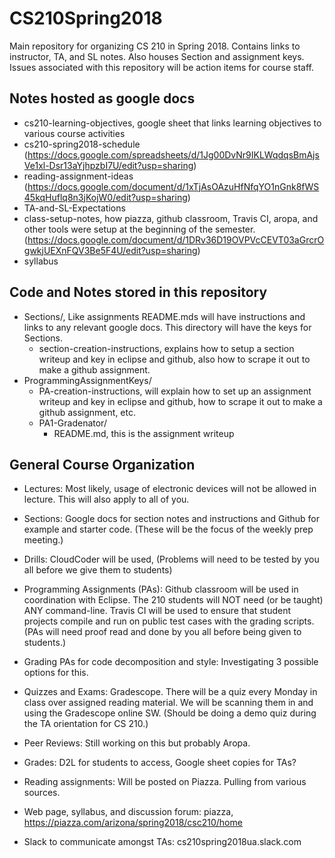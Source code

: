 # CS210Spring2018
Main repository for organizing CS 210 in Spring 2018.  Contains links 
to instructor, TA, and SL notes.  Also houses Section and assignment keys.
Issues associated with this repository will be action items for course
staff.

## Notes hosted as google docs
* cs210-learning-objectives, google sheet that links learning objectives to various course activities
* cs210-spring2018-schedule (https://docs.google.com/spreadsheets/d/1Jg00DvNr9IKLWqdqsBmAjsVe1xl-Dsr13aYjhpzbI7U/edit?usp=sharing)
* reading-assignment-ideas (https://docs.google.com/document/d/1xTjAsOAzuHfNfqYO1nGnk8fWS45kqHuflq8n3jKojW0/edit?usp=sharing)
* TA-and-SL-Expectations
* class-setup-notes, how piazza, github classroom, Travis CI, aropa, and other tools were setup at the beginning of the semester. (https://docs.google.com/document/d/1DRv36D19OVPVcCEVT03aGrcrOgwkjUEXnFQV3Be5F4U/edit?usp=sharing)
* syllabus

## Code and Notes stored in this repository
* Sections/, Like assignments README.mds will have instructions and links to any relevant google docs.  This directory will have the keys for Sections.
    * section-creation-instructions, explains how to setup a section writeup and key in eclipse and github, also how to scrape it out to make a github assignment.
* ProgrammingAssignmentKeys/
    * PA-creation-instructions, will explain how to set up an assignment writeup and key in eclipse and github, how to scrape it out to make a github assignment, etc.
    * PA1-Gradenator/
        * README.md, this is the assignment writeup


## General Course Organization
* Lectures: Most likely, usage of electronic devices will not be allowed in lecture.  This will also apply to all of you.

* Sections: Google docs for section notes and instructions and Github for example and starter code.  (These will be the focus of the weekly prep meeting.)

* Drills: CloudCoder will be used, (Problems will need to be tested by you all before we give them to students)

* Programming Assignments (PAs): Github classroom will be used in coordination with Eclipse.  The 210 students will NOT need (or be taught) ANY command-line.  Travis CI will be used to ensure that student projects compile and run on public test cases with the grading scripts. (PAs will need proof read and done by you all before being given to students.)

* Grading PAs for code decomposition and style: Investigating 3 possible options for this.

* Quizzes and Exams: Gradescope.  There will be a quiz every Monday in class over assigned reading material.  We will be scanning them in and using the Gradescope online SW. (Should be doing a demo quiz during the TA orientation for CS 210.)

* Peer Reviews: Still working on this but probably Aropa.

* Grades: D2L for students to access, Google sheet copies for TAs?

* Reading assignments: Will be posted on Piazza.  Pulling from various sources.

* Web page, syllabus, and discussion forum: piazza, https://piazza.com/arizona/spring2018/csc210/home

* Slack to communicate amongst TAs: cs210spring2018ua.slack.com

